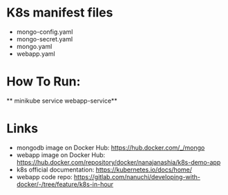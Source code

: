 # K8s manifest files
* mongo-config.yaml
* mongo-secret.yaml
* mongo.yaml
* webapp.yaml

# How To Run:

**  minikube service webapp-service**
  
# Links
* mongodb image on Docker Hub: https://hub.docker.com/_/mongo
* webapp image on Docker Hub: https://hub.docker.com/repository/docker/nanajanashia/k8s-demo-app
* k8s official documentation: https://kubernetes.io/docs/home/
* webapp code repo: https://gitlab.com/nanuchi/developing-with-docker/-/tree/feature/k8s-in-hour
